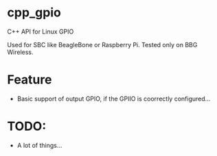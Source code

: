 # cpp_gpio
C++ API for Linux GPIO

Used for SBC like BeagleBone or Raspberry Pi. Tested only on BBG Wireless.

# Feature
* Basic support of output GPIO, if the GPIIO is coorrectly configured...

# TODO:
* A lot of things...
